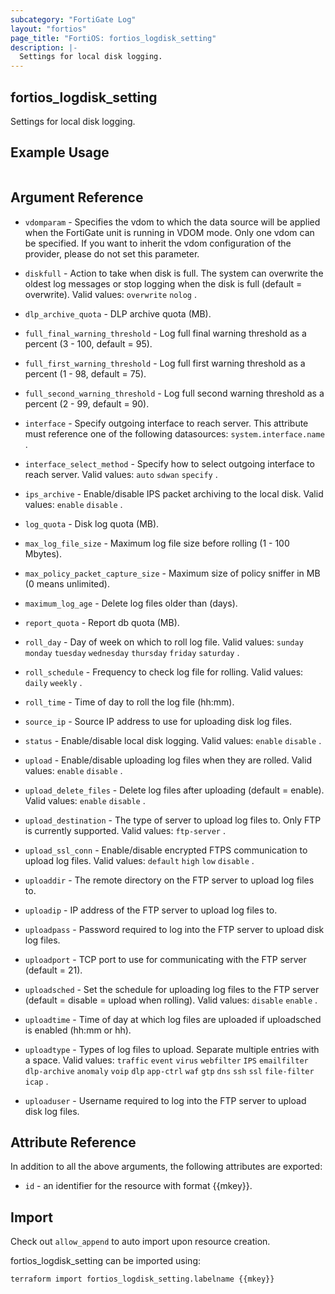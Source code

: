 ```yaml
---
subcategory: "FortiGate Log"
layout: "fortios"
page_title: "FortiOS: fortios_logdisk_setting"
description: |-
  Settings for local disk logging.
---
```


## fortios_logdisk_setting
Settings for local disk logging.

## Example Usage

```hcl

```

## Argument Reference
* `vdomparam` - Specifies the vdom to which the data source will be applied when the FortiGate unit is running in VDOM mode. Only one vdom can be specified. If you want to inherit the vdom configuration of the provider, please do not set this parameter.

* `diskfull` - Action to take when disk is full. The system can overwrite the oldest log messages or stop logging when the disk is full (default = overwrite). Valid values: `overwrite` `nolog` .
* `dlp_archive_quota` - DLP archive quota (MB).
* `full_final_warning_threshold` - Log full final warning threshold as a percent (3 - 100, default = 95).
* `full_first_warning_threshold` - Log full first warning threshold as a percent (1 - 98, default = 75).
* `full_second_warning_threshold` - Log full second warning threshold as a percent (2 - 99, default = 90).
* `interface` - Specify outgoing interface to reach server. This attribute must reference one of the following datasources: `system.interface.name` .
* `interface_select_method` - Specify how to select outgoing interface to reach server. Valid values: `auto` `sdwan` `specify` .
* `ips_archive` - Enable/disable IPS packet archiving to the local disk. Valid values: `enable` `disable` .
* `log_quota` - Disk log quota (MB).
* `max_log_file_size` - Maximum log file size before rolling (1 - 100 Mbytes).
* `max_policy_packet_capture_size` - Maximum size of policy sniffer in MB (0 means unlimited).
* `maximum_log_age` - Delete log files older than (days).
* `report_quota` - Report db quota (MB).
* `roll_day` - Day of week on which to roll log file. Valid values: `sunday` `monday` `tuesday` `wednesday` `thursday` `friday` `saturday` .
* `roll_schedule` - Frequency to check log file for rolling. Valid values: `daily` `weekly` .
* `roll_time` - Time of day to roll the log file (hh:mm).
* `source_ip` - Source IP address to use for uploading disk log files.
* `status` - Enable/disable local disk logging. Valid values: `enable` `disable` .
* `upload` - Enable/disable uploading log files when they are rolled. Valid values: `enable` `disable` .
* `upload_delete_files` - Delete log files after uploading (default = enable). Valid values: `enable` `disable` .
* `upload_destination` - The type of server to upload log files to. Only FTP is currently supported. Valid values: `ftp-server` .
* `upload_ssl_conn` - Enable/disable encrypted FTPS communication to upload log files. Valid values: `default` `high` `low` `disable` .
* `uploaddir` - The remote directory on the FTP server to upload log files to.
* `uploadip` - IP address of the FTP server to upload log files to.
* `uploadpass` - Password required to log into the FTP server to upload disk log files.
* `uploadport` - TCP port to use for communicating with the FTP server (default = 21).
* `uploadsched` - Set the schedule for uploading log files to the FTP server (default = disable = upload when rolling). Valid values: `disable` `enable` .
* `uploadtime` - Time of day at which log files are uploaded if uploadsched is enabled (hh:mm or hh).
* `uploadtype` - Types of log files to upload. Separate multiple entries with a space. Valid values: `traffic` `event` `virus` `webfilter` `IPS` `emailfilter` `dlp-archive` `anomaly` `voip` `dlp` `app-ctrl` `waf` `gtp` `dns` `ssh` `ssl` `file-filter` `icap` .
* `uploaduser` - Username required to log into the FTP server to upload disk log files.

## Attribute Reference

In addition to all the above arguments, the following attributes are exported:
* `id` - an identifier for the resource with format {{mkey}}.

## Import

Check out `allow_append` to auto import upon resource creation.

fortios_logdisk_setting can be imported using:
```sh
terraform import fortios_logdisk_setting.labelname {{mkey}}
```
